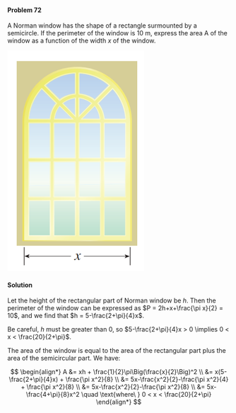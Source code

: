 <div class="alert alert-warning" role="alert">
<h4 class="alert-heading">Problem 72</h4>

A Norman window has the shape of a rectangle surmounted by a semicircle. If the perimeter of the window is $10$ m, express the area A of the window as a function of the width $x$ of the window.

</div>

![](_media/fig11.png ':size=20% :class=img-center')

<div class="alert alert-success" role="alert">
<h4 class="alert-heading">Solution</h4>

Let the height of the rectangular part of Norman window be $h$. Then the perimeter of the window can be expressed as $P = 2h+x+\frac{\pi x}{2} = 10$, and we find that $h = 5-\frac{2+\pi}{4}x$.

Be careful, $h$ must be greater than $0$, so $5-\frac{2+\pi}{4}x > 0 \implies 0 < x < \frac{20}{2+\pi}$.

The area of the window is equal to the area of the rectangular part plus the area of the semicircular part. We have: 

$$
\begin{align*}
A &= xh + \frac{1}{2}\pi\Big(\frac{x}{2}\Big)^2 \\
&= x(5-\frac{2+\pi}{4}x) + \frac{\pi x^2}{8} \\
&= 5x-\frac{x^2}{2}-\frac{\pi x^2}{4} + \frac{\pi x^2}{8} \\
&= 5x-\frac{x^2}{2}-\frac{\pi x^2}{8} \\
&= 5x-\frac{4+\pi}{8}x^2 \quad \text{where\ } 0 < x < \frac{20}{2+\pi}
\end{align*}
$$
</div>
